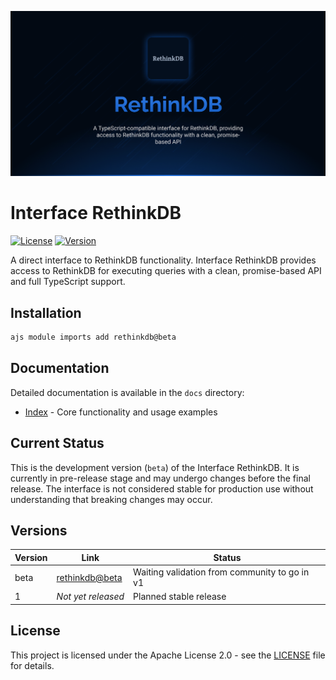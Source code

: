 ![Rethinkdb](.github/social-card.png)

# Interface RethinkDB

[![License](https://img.shields.io/badge/License-Apache%202.0-blue.svg)](LICENSE.md)
[![Version](https://img.shields.io/badge/version-beta-orange.svg)](https://github.com/AntelopeJS/rethinkdb/tree/main/.antelope/output/rethinkdb/beta.d.ts)

A direct interface to RethinkDB functionality. Interface RethinkDB provides access to RethinkDB for executing queries with a clean, promise-based API and full TypeScript support.

## Installation

```bash
ajs module imports add rethinkdb@beta
```

## Documentation

Detailed documentation is available in the `docs` directory:

- [Index](./docs/index.md) - Core functionality and usage examples

## Current Status

This is the development version (`beta`) of the Interface RethinkDB. It is currently in pre-release stage and may undergo changes before the final release. The interface is not considered stable for production use without understanding that breaking changes may occur.

## Versions

| Version | Link                                                                                                     | Status                                        |
| ------- | -------------------------------------------------------------------------------------------------------- | --------------------------------------------- |
| beta    | [rethinkdb@beta](https://github.com/AntelopeJS/rethinkdb/tree/main/.antelope/output/rethinkdb/beta.d.ts) | Waiting validation from community to go in v1 |
| 1       | _Not yet released_                                                                                       | Planned stable release                        |

## License

This project is licensed under the Apache License 2.0 - see the [LICENSE](LICENSE) file for details.
